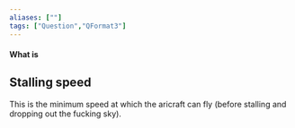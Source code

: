 ```yaml
---
aliases: [""]
tags: ["Question","QFormat3"]
---
```


#### What is
## Stalling speed
This is the minimum speed at which the aricraft can fly (before stalling and dropping out the fucking sky).
